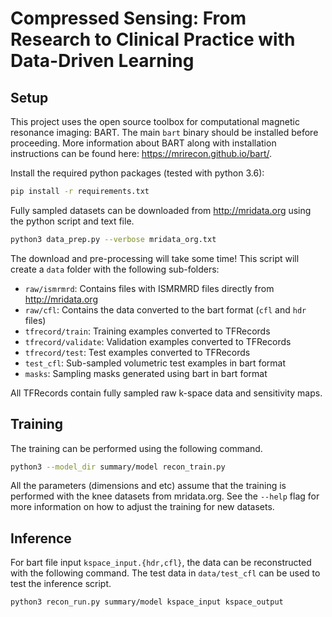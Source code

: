 # Compressed Sensing: From Research to Clinical Practice with Data-Driven Learning

## Setup

This project uses the open source toolbox for computational magnetic resonance imaging: BART. The main `bart` binary should be installed before proceeding. More information about BART along with installation instructions can be found here: <https://mrirecon.github.io/bart/>.

Install the required python packages (tested with python 3.6):

```bash
pip install -r requirements.txt
```

Fully sampled datasets can be downloaded from <http://mridata.org> using the python script and text file.

```bash
python3 data_prep.py --verbose mridata_org.txt
```

The download and pre-processing will take some time! This script will create a `data` folder with the following sub-folders:

* `raw/ismrmrd`: Contains files with ISMRMRD files directly from <http://mridata.org>
* `raw/cfl`: Contains the data converted to the bart format (`cfl` and `hdr` files)
* `tfrecord/train`: Training examples converted to TFRecords
* `tfrecord/validate`: Validation examples converted to TFRecords
* `tfrecord/test`: Test examples converted to TFRecords
* `test_cfl`: Sub-sampled volumetric test examples in bart format
* `masks`: Sampling masks generated using bart in bart format

All TFRecords contain fully sampled raw k-space data and sensitivity maps.

## Training

The training can be performed using the following command.

```bash
python3 --model_dir summary/model recon_train.py
```

All the parameters (dimensions and etc) assume that the training is performed with the knee datasets from mridata.org. See the `--help` flag for more information on how to adjust the training for new datasets.

## Inference

For bart file input `kspace_input.{hdr,cfl}`, the data can be reconstructed with the following command. The test data in `data/test_cfl` can be used to test the inference script.

```bash
python3 recon_run.py summary/model kspace_input kspace_output
```